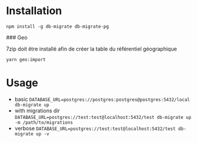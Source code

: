 # Installation

```
npm install -g db-migrate db-migrate-pg
```

### Geo

7zip doit être installé afin de créer la table du référentiel géographique 
```
yarn geo:import
```

# Usage

- basic `DATABASE_URL=postgres://postgres:postgres@postgres:5432/local db-migrate up`
- with migrations dir `DATABASE_URL=postgres://test:test@localhost:5432/test db-migrate up -m /path/to/migrations`
- verbose `DATABASE_URL=postgres://test:test@localhost:5432/test db-migrate up -v`
